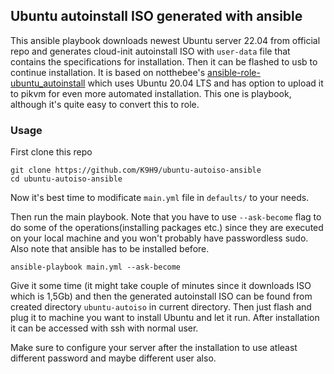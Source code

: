 ## Ubuntu autoinstall ISO generated with ansible
This ansible playbook downloads newest Ubuntu server 22.04 from official repo and generates cloud-init autoinstall ISO with ```user-data``` file that contains the specifications for installation. Then it can be flashed to usb to continue installation.
It is based on notthebee's [ansible-role-ubuntu_autoinstall](https://github.com/notthebee/ansible-role-ubuntu_autoinstall) which uses Ubuntu 20.04 LTS and has option to upload it to pikvm for even more automated installation. This one is playbook, although it's quite easy to convert this to role.

### Usage
First clone this repo

```
git clone https://github.com/K9H9/ubuntu-autoiso-ansible
cd ubuntu-autoiso-ansible
```
Now it's best time to modificate ```main.yml``` file in ```defaults/``` to your needs.

Then run the main playbook. Note that you have to use ```--ask-become``` flag to do some of the operations(installing packages etc.) since they are executed on your local machine and you won't probably have passwordless sudo. Also note that ansible has to be installed before. 

```
ansible-playbook main.yml --ask-become
```
Give it some time (it might take couple of minutes since it downloads ISO which is 1,5Gb) and then the generated autoinstall ISO can be found from created directory ```ubuntu-autoiso``` in current directory. Then just flash and plug it to machine you want to install Ubuntu and let it run. After installation it can be accessed with ssh with normal user.

Make sure to configure your server after the installation to use atleast different password and maybe different user also. 
